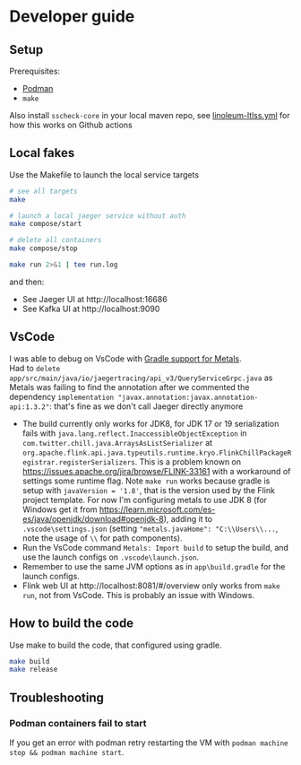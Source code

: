 # Developer guide

## Setup

Prerequisites:

- [Podman](https://podman.io/docs/installation)
- `make`

Also install `sscheck-core` in your local maven repo, see [linoleum-ltlss.yml](../.github/workflows/linoleum-ltlss.yml) for how this works on Github actions

## Local fakes

Use the Makefile to launch the local service targets

```bash
# see all targets
make

# launch a local jaeger service without auth
make compose/start

# delete all containers
make compose/stop

make run 2>&1 | tee run.log
```

and then:
 
- See Jaeger UI at http://localhost:16686
- See Kafka UI at  http://localhost:9090

## VsCode

I was able to debug on VsCode with [Gradle support for Metals](https://scalameta.org/metals/docs/build-tools/gradle/).  
Had to `delete app/src/main/java/io/jaegertracing/api_v3/QueryServiceGrpc.java` as Metals was failing to find the annotation after we commented the dependency `implementation "javax.annotation:javax.annotation-api:1.3.2"`: that's fine as we don't call Jaeger directly anymore

- The build currently only works for JDK8, for JDK 17 or 19 serialization fails with `java.lang.reflect.InaccessibleObjectException` in `com.twitter.chill.java.ArraysAsListSerializer` at `org.apache.flink.api.java.typeutils.runtime.kryo.FlinkChillPackageRegistrar.registerSerializers`. This is a problem known on https://issues.apache.org/jira/browse/FLINK-33161 with a workaround of settings some runtime flag. Note `make run` works because gradle is setup with `javaVersion = '1.8'`, that is the version used by the Flink project template. For now I'm configuring metals to use JDK 8 (for Windows get it from https://learn.microsoft.com/es-es/java/openjdk/download#openjdk-8), adding it to `.vscode\settings.json` (setting `"metals.javaHome": "C:\\Users\\...`, note the usage of `\\` for path components).
- Run the VsCode command `Metals: Import build` to setup the build, and use the launch configs on `.vscode\launch.json`. 
- Remember to use the same JVM options as in `app\build.gradle` for the launch configs.
- Flink web UI at http://localhost:8081/#/overview only works from `make run`, not from VsCode. This is probably an issue with Windows.

## How to build the code

Use make to build the code, that configured using gradle.

```bash
make build
make release
```

## Troubleshooting 

### Podman containers fail to start

If you get an error with podman retry restarting the VM with `podman machine stop && podman machine start`.

